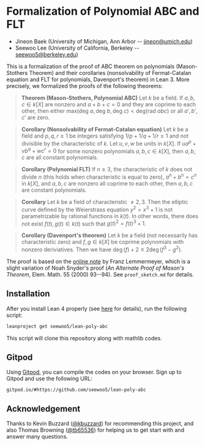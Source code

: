 # Formalization of Polynomial ABC and FLT

- Jineon Baek (University of Michigan, Ann Arbor -- jineon@umich.edu)
- Seewoo Lee (University of California, Berkeley -- seewoo5@berkeley.edu)

This is a formalization of the proof of ABC theorem on polynomials (Mason-Stothers Theorem) and their corollaries (nonsolvability of Fermat-Catalan equation and FLT for polynomials, Davenport's theorem) in Lean 3.
More precisely, we formalized the proofs of the following theorems:

> **Theorem (Mason-Stothers, Polynomial ABC)** Let $k$ be a field. If $a, b, c \in k[X]$ are nonzero and $a + b + c = 0$ and they are coprime to each other, then either $\text{max}(\text{deg } a, \text{deg }b, \text{deg }c) < \text{deg} (\text{rad } a b c)$ or all $a', b', c'$ are zero.

> **Corollary (Nonsolvability of Fermat-Catalan equation)** Let $k$ be a field and $p, q, r \geq 1$ be integers satisfying $1/p + 1/q + 1/r \leq 1$ and not divisible by the characteristic of $k$. Let $u, v, w$ be units in $k[X]$.
If $ua^p + vb^q + wc^r = 0$ for some nonzero polynomials $a, b, c \in k[X]$, then $a, b, c$ are all constant polynomials.

> **Corollary (Polynomial FLT)** If $n \geq 3$, the characteristic of $k$ does not divide $n$ (this holds when characteristic is equal to zero), $a^n+b^n=c^n$ in $k[X]$, and $a, b, c$ are nonzero all coprime to each other, then $a, b, c$ are constant polynomials.

> **Corollary** Let $k$ be a field of characteristic $\neq 2, 3$.
Then the elliptic curve defined by the Weierstrass equation $y^2 = x^3 + 1$ is not parametrizable by rational functions in $k(t)$. In other words, there does not exist $f(t), g(t) \in k(t)$ such that $g(t)^2 = f(t)^3 + 1$.

> **Corollary (Davenport's theorem)** Let $k$ be a field (not necessarily has characteristic zero) and $f, g \in k[X]$ be coprime polynomials with nonzero deriviatives. Then we have $\deg (f) + 2 \le 2 \deg (f^3 - g^2)$.

The proof is based on the [online note] by Franz Lemmermeyer, which is a slight variation of Noah Snyder's proof (*An Alternate Proof of Mason's Theorem*, Elem. Math. 55 (2000) 93--94).
See `proof_sketch.md` for details.

## Installation

After you install Lean 4 properly (see [here](https://leanprover-community.github.io/get_started.html) for details), run the following script:

```sh
leanproject get seewoo5/lean-poly-abc
```

This script will clone this repository along with mathlib codes.

## Gitpod

Using [Gitpod](https://www.gitpod.io/), you can compile the codes on your browser. Sign up to Gitpod and use the following URL:

```
gitpod.io/#https://github.com/seewoo5/lean-poly-abc
```

## Acknowledgement

Thanks to Kevin Buzzard ([@kbuzzard](https://github.com/kbuzzard)) for recommending this project, and also Thomas Browning ([@tb65536](https://github.com/tb65536)) for helping us to get start with and answer many questions.

[online note]: http://www.fen.bilkent.edu.tr/~franz/ag05/ag-02.pdf
